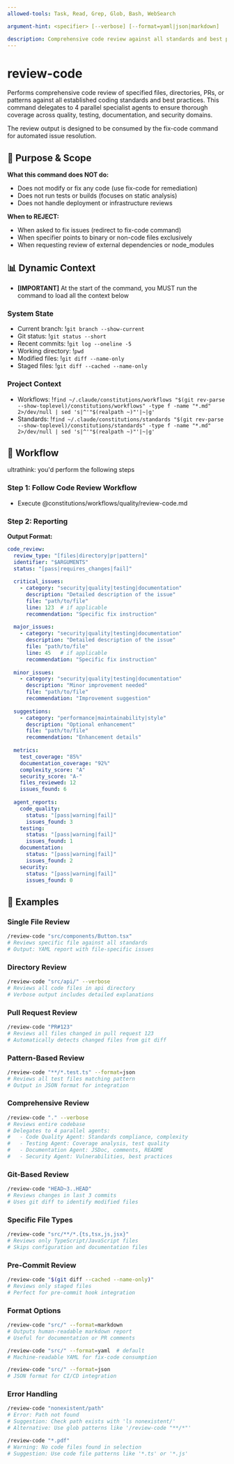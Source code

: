 ```yaml
---
allowed-tools: Task, Read, Grep, Glob, Bash, WebSearch

argument-hint: <specifier> [--verbose] [--format=yaml|json|markdown]

description: Comprehensive code review against all standards and best practices
---
```


# review-code

Performs comprehensive code review of specified files, directories, PRs, or patterns against all established coding standards and best practices. This command delegates to 4 parallel specialist agents to ensure thorough coverage across quality, testing, documentation, and security domains.

The review output is designed to be consumed by the fix-code command for automated issue resolution.

## 🎯 Purpose & Scope

**What this command does NOT do:**

- Does not modify or fix any code (use fix-code for remediation)
- Does not run tests or builds (focuses on static analysis)
- Does not handle deployment or infrastructure reviews

**When to REJECT:**

- When asked to fix issues (redirect to fix-code command)
- When specifier points to binary or non-code files exclusively
- When requesting review of external dependencies or node_modules

## 📊 Dynamic Context

- **[IMPORTANT]** At the start of the command, you MUST run the command to load all the context below

### System State

- Current branch: !`git branch --show-current`
- Git status: !`git status --short`
- Recent commits: !`git log --oneline -5`
- Working directory: !`pwd`
- Modified files: !`git diff --name-only`
- Staged files: !`git diff --cached --name-only`

### Project Context

- Workflows: !`find ~/.claude/constitutions/workflows "$(git rev-parse --show-toplevel)/constitutions/workflows" -type f -name "*.md" 2>/dev/null | sed 's|^'"$(realpath ~)"'|~|g'`
- Standards: !`find ~/.claude/constitutions/standards "$(git rev-parse --show-toplevel)/constitutions/standards" -type f -name "*.md" 2>/dev/null | sed 's|^'"$(realpath ~)"'|~|g'`

## 🔄 Workflow

ultrathink: you'd perform the following steps

### Step 1: Follow Code Review Workflow

- Execute @constitutions/workflows/quality/review-code.md

### Step 2: Reporting

**Output Format:**

```yaml
code_review:
  review_type: "[files|directory|pr|pattern]"
  identifier: "$ARGUMENTS"
  status: "[pass|requires_changes|fail]"
  
  critical_issues:
    - category: "security|quality|testing|documentation"
      description: "Detailed description of the issue"
      file: "path/to/file"
      line: 123  # if applicable
      recommendation: "Specific fix instruction"
      
  major_issues:
    - category: "security|quality|testing|documentation"
      description: "Detailed description of the issue"
      file: "path/to/file"
      line: 45   # if applicable
      recommendation: "Specific fix instruction"
      
  minor_issues:
    - category: "security|quality|testing|documentation"
      description: "Minor improvement needed"
      file: "path/to/file"
      recommendation: "Improvement suggestion"
      
  suggestions:
    - category: "performance|maintainability|style"
      description: "Optional enhancement"
      file: "path/to/file"
      recommendation: "Enhancement details"
      
  metrics:
    test_coverage: "85%"
    documentation_coverage: "92%"
    complexity_score: "A"
    security_score: "A-"
    files_reviewed: 12
    issues_found: 6
    
  agent_reports:
    code_quality:
      status: "[pass|warning|fail]"
      issues_found: 3
    testing:
      status: "[pass|warning|fail]"  
      issues_found: 1
    documentation:
      status: "[pass|warning|fail]"
      issues_found: 2
    security:
      status: "[pass|warning|fail]"
      issues_found: 0
```

## 📝 Examples

### Single File Review

```bash
/review-code "src/components/Button.tsx"
# Reviews specific file against all standards
# Output: YAML report with file-specific issues
```

### Directory Review

```bash
/review-code "src/api/" --verbose
# Reviews all code files in api directory
# Verbose output includes detailed explanations
```

### Pull Request Review

```bash
/review-code "PR#123"
# Reviews all files changed in pull request 123
# Automatically detects changed files from git diff
```

### Pattern-Based Review

```bash
/review-code "**/*.test.ts" --format=json
# Reviews all test files matching pattern
# Output in JSON format for integration
```

### Comprehensive Review

```bash
/review-code "." --verbose
# Reviews entire codebase
# Delegates to 4 parallel agents:
#   - Code Quality Agent: Standards compliance, complexity
#   - Testing Agent: Coverage analysis, test quality  
#   - Documentation Agent: JSDoc, comments, README
#   - Security Agent: Vulnerabilities, best practices
```

### Git-Based Review

```bash
/review-code "HEAD~3..HEAD"
# Reviews changes in last 3 commits
# Uses git diff to identify modified files
```

### Specific File Types

```bash
/review-code "src/**/*.{ts,tsx,js,jsx}"
# Reviews only TypeScript/JavaScript files
# Skips configuration and documentation files
```

### Pre-Commit Review

```bash
/review-code "$(git diff --cached --name-only)"
# Reviews only staged files
# Perfect for pre-commit hook integration
```

### Format Options

```bash
/review-code "src/" --format=markdown
# Outputs human-readable markdown report
# Useful for documentation or PR comments

/review-code "src/" --format=yaml  # default
# Machine-readable YAML for fix-code consumption

/review-code "src/" --format=json
# JSON format for CI/CD integration
```

### Error Handling

```bash
/review-code "nonexistent/path"
# Error: Path not found
# Suggestion: Check path exists with 'ls nonexistent/'
# Alternative: Use glob patterns like '/review-code "**/*"'

/review-code "*.pdf"
# Warning: No code files found in selection
# Suggestion: Use code file patterns like '*.ts' or '*.js'
```